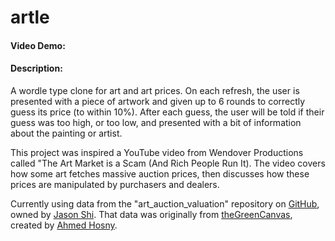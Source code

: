 # artle
#### Video Demo:  <URL HERE>
#### Description:
A wordle type clone for art and art prices. On each refresh, the user is presented with a piece of artwork and given up to 6 rounds to correctly guess its price (to within 10%). After each guess, the user will be told if their guess was too high, or too low, and presented with a bit of information about the painting or artist.

This project was inspired a YouTube video from Wendover Productions called "The Art Market is a Scam (And Rich People Run It). The video covers how some art fetches massive auction prices, then discusses how these prices are manipulated by purchasers and dealers.

Currently using data from the  "art_auction_valuation" repository on [GitHub](https://github.com/jasonshi10/art_auction_valuation), owned by [Jason Shi](https://github.com/jasonshi10). That data was originally from [theGreenCanvas](https://github.com/ahmedhosny/theGreenCanvas), created by [Ahmed Hosny](https://github.com/ahmedhosny).